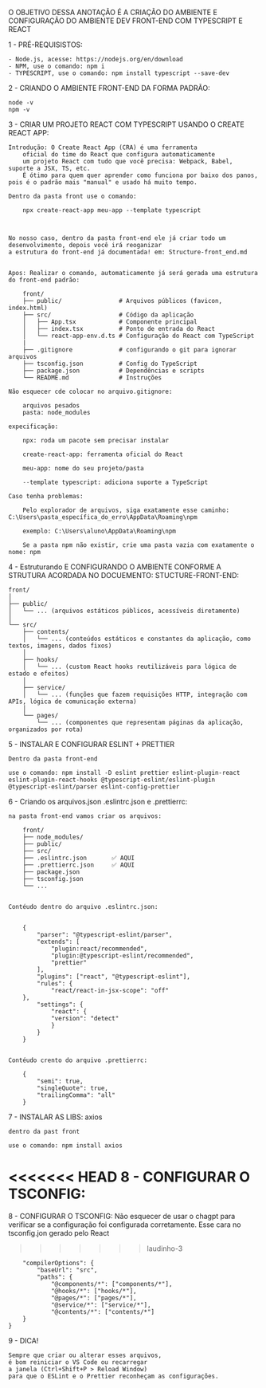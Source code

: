 O OBJETIVO DESSA ANOTAÇÃO É A CRIAÇÃO DO AMBIENTE E CONFIGURAÇÃO DO AMBIENTE DEV FRONT-END COM TYPESCRIPT E REACT

1 - PRÉ-REQUISISTOS:

    - Node.js, acesse: https://nodejs.org/en/download  
    - NPM, use o comando: npm i
    - TYPESCRIPT, use o comando: npm install typescript --save-dev

2 - CRIANDO O AMBIENTE FRONT-END DA FORMA PADRÃO:

    node -v
    npm -v

3 - CRIAR UM PROJETO REACT COM TYPESCRIPT USANDO O CREATE REACT APP:

    Introdução: O Create React App (CRA) é uma ferramenta 
        oficial do time do React que configura automaticamente
        um projeto React com tudo que você precisa: Webpack, Babel, suporte a JSX, TS, etc.
        É ótimo para quem quer aprender como funciona por baixo dos panos, pois é o padrão mais "manual" e usado há muito tempo.

    Dentro da pasta front use o comando: 
        
        npx create-react-app meu-app --template typescript



    No nosso caso, dentro da pasta front-end ele já criar todo um desenvolvimento, depois você irá reoganizar
    a estrutura do front-end já documentada! em: Structure-front_end.md
    

    Apos: Realizar o comando, automaticamente já será gerada uma estrutura do front-end padrão:

        front/
        ├── public/                # Arquivos públicos (favicon, index.html)
        ├── src/                   # Código da aplicação
        │   ├── App.tsx            # Componente principal
        │   ├── index.tsx          # Ponto de entrada do React
        │   └── react-app-env.d.ts # Configuração do React com TypeScript
        |
        ├── .gitignore             # configurando o git para ignorar arquivos 
        ├── tsconfig.json          # Config do TypeScript
        ├── package.json           # Dependências e scripts
        └── README.md              # Instruções

    Não esquecer cde colocar no arquivo.gitignore:  

        arquivos pesados
        pasta: node_modules

    expecificação:

        npx: roda um pacote sem precisar instalar

        create-react-app: ferramenta oficial do React

        meu-app: nome do seu projeto/pasta

        --template typescript: adiciona suporte a TypeScript

    Caso tenha problemas: 

        Pelo explorador de arquivos, siga exatamente esse caminho: C:\Users\pasta_específica_do_erro\AppData\Roaming\npm

        exemplo: C:\Users\aluno\AppData\Roaming\npm 

        Se a pasta npm não existir, crie uma pasta vazia com exatamente o nome: npm


4 - Estruturando E CONFIGURANDO O AMBIENTE CONFORME A STRUTURA ACORDADA NO DOCUEMENTO: STUCTURE-FRONT-END:

    front/
    │
    ├── public/
    │   └── ... (arquivos estáticos públicos, acessíveis diretamente)
    │
    └── src/
        ├── contents/
        │   └── ... (conteúdos estáticos e constantes da aplicação, como textos, imagens, dados fixos)
        │
        ├── hooks/
        │   └── ... (custom React hooks reutilizáveis para lógica de estado e efeitos)
        │
        ├── service/
        │   └── ... (funções que fazem requisições HTTP, integração com APIs, lógica de comunicação externa)
        │
        └── pages/
            └── ... (componentes que representam páginas da aplicação, organizados por rota)

5 - INSTALAR E CONFIGURAR ESLINT + PRETTIER

    Dentro da pasta front-end 

    use o comando: npm install -D eslint prettier eslint-plugin-react eslint-plugin-react-hooks @typescript-eslint/eslint-plugin @typescript-eslint/parser eslint-config-prettier



6 - Criando os arquivos.json .eslintrc.json e .prettierrc:

    na pasta front-end vamos criar os arquivos:

        front/
        ├── node_modules/
        ├── public/
        ├── src/
        ├── .eslintrc.json       ✅ AQUI
        ├── .prettierrc.json     ✅ AQUI
        ├── package.json
        ├── tsconfig.json
        └── ...


    Contéudo dentro do arquivo .eslintrc.json: 
    

        {
            "parser": "@typescript-eslint/parser",
            "extends": [
                "plugin:react/recommended",
                "plugin:@typescript-eslint/recommended",
                "prettier"
            ],
            "plugins": ["react", "@typescript-eslint"],
            "rules": {
                "react/react-in-jsx-scope": "off"
        },
            "settings": {
                "react": {
                "version": "detect"
                }
            }
        }


    Contéudo crento do arquivo .prettierrc:

        {
            "semi": true,
            "singleQuote": true,
            "trailingComma": "all"
        }

7 - INSTALAR AS LIBS: axios

    dentro da past front

    use o comando: npm install axios

<<<<<<< HEAD
8 - CONFIGURAR O TSCONFIG:
=======
8 - CONFIGURAR O TSCONFIG: Não esquecer de usar o chagpt para verificar se a configuração foi configurada corretamente. Esse cara no tsconfig.jon gerado pelo React
>>>>>>> laudinho-3

        "compilerOptions": {
            "baseUrl": "src",
            "paths": {
                "@components/*": ["components/*"],
                "@hooks/*": ["hooks/*"],
                "@pages/*": ["pages/*"],
                "@service/*": ["service/*"],
                "@contents/*": ["contents/*"]
        }
    }

9 - DICA! 

    Sempre que criar ou alterar esses arquivos, 
    é bom reiniciar o VS Code ou recarregar 
    a janela (Ctrl+Shift+P > Reload Window) 
    para que o ESLint e o Prettier reconheçam as configurações.